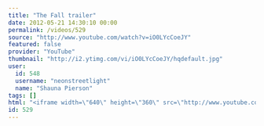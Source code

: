 ```yaml
---
title: "The Fall trailer"
date: 2012-05-21 14:30:10 00:00
permalink: /videos/529
source: "http://www.youtube.com/watch?v=iO0LYcCoeJY"
featured: false
provider: "YouTube"
thumbnail: "http://i2.ytimg.com/vi/iO0LYcCoeJY/hqdefault.jpg"
user:
  id: 548
  username: "neonstreetlight"
  name: "Shauna Pierson"
tags: []
html: "<iframe width=\"640\" height=\"360\" src=\"http://www.youtube.com/embed/iO0LYcCoeJY?wmode=transparent&fs=1&feature=oembed\" frameborder=\"0\" allowfullscreen></iframe>"
id: 529
---
```


